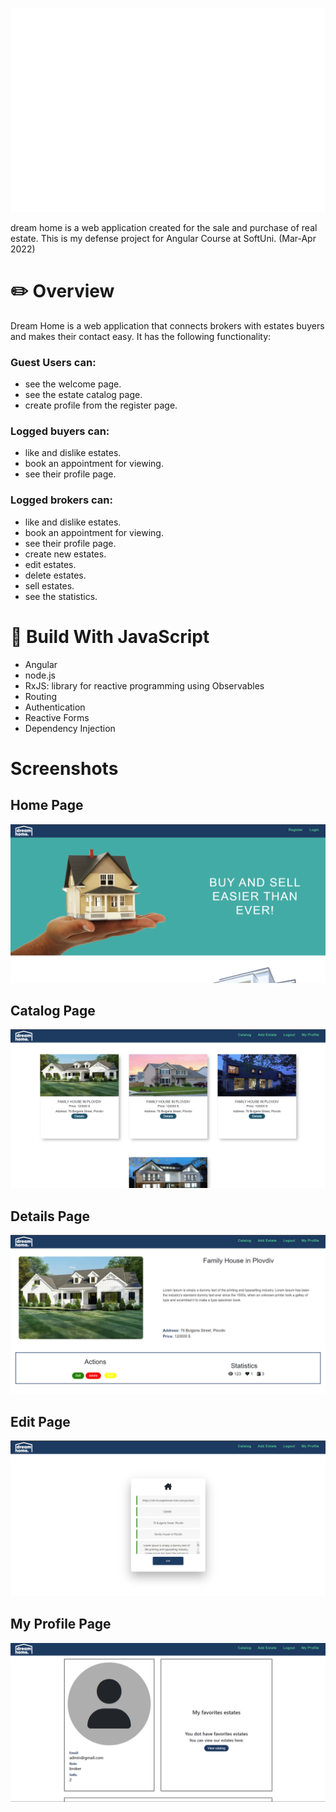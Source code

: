 ![The logo of project](/app/real-estate-agency/src/assets/picture/logo.png)

dream home is a web application created for the sale and purchase of real estate.
This is my defense project for Angular Course at SoftUni. (Mar-Apr 2022)

 
# :pencil2: Overview 
 Dream Home is a web application that connects brokers with estates buyers and makes their contact easy. It has the following functionality:

 ### Guest Users can:
  * see the welcome page.
  * see the estate catalog page.
  * create profile from the register page.
 ### Logged buyers can:
  * like and dislike estates.
  * book an appointment for viewing.
  * see their profile page.
 ### Logged brokers can:
  * like and dislike estates.
  * book an appointment for viewing.
  * see their profile page.
  * create new estates.
  * edit estates.
  * delete estates.
  * sell estates.
  * see the statistics.

# :hammer: Build With JavaScript
 - Angular
 - node.js
 - RxJS: library for reactive programming using Observables
 - Routing
 - Authentication
 - Reactive Forms
 - Dependency Injection

# Screenshots

## Home Page
![Home Page](./../real-estate-agency/src/assets/picture/homePage.png)

## Catalog Page
![Catalog Page](./../real-estate-agency/src/assets/picture/catalogPage.png)

## Details Page
![Details Page](./../real-estate-agency/src/assets/picture/detailsPage.png)

## Edit Page
![Edit Page](./../real-estate-agency/src/assets/picture/edit%20page.png)

## My Profile Page
![ My Profile Page](./../real-estate-agency/src/assets/picture/myProfilePage.png)